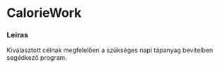 # CalorieWork


### Leiras
Kiválasztott célnak megfelelően a szükséges napi tápanyag bevitelben segédkező program.